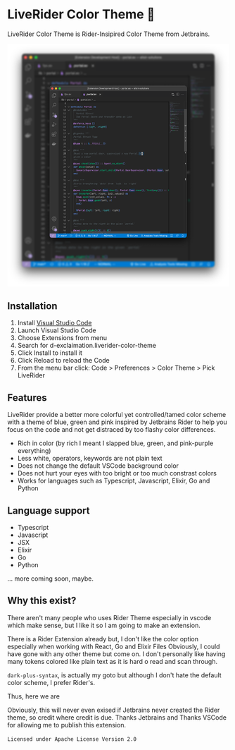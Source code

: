 # LiveRider Color Theme 🚀

LiveRider Color Theme is Rider-Insipired Color Theme from Jetbrains.

![preview](images/liverider-preview.png)

## Installation

1. Install [Visual Studio Code](https://code.visualstudio.com/)
2. Launch Visual Studio Code
3. Choose Extensions from menu
4. Search for d-exclaimation.liverider-color-theme
5. Click Install to install it
6. Click Reload to reload the Code
7. From the menu bar click: Code > Preferences > Color Theme > Pick LiveRider

## Features

LiveRider provide a better more colorful yet controlled/tamed color scheme with a theme of blue, green and pink inspired by Jetbrains Rider to help you focus on the code and not get distraced by too flashy color differences.

- Rich in color (by rich I meant I slapped blue, green, and pink-purple everything)
- Less white, operators, keywords are not plain text
- Does not change the default VSCode background color
- Does not hurt your eyes with too bright or too much constrast colors
- Works for languages such as Typescript, Javascript, Elixir, Go and Python

## Language support

- Typescript
- Javascript
- JSX
- Elixir
- Go
- Python

... more coming soon, maybe.

## Why this exist?

There aren't many people who uses Rider Theme especially in vscode which make sense, but I like it so I am going to make an extension.

There is a Rider Extension already but, I don't like the color option especially when working with React, Go and Elixir Files
Obviously, I could have gone with any other theme but come on. I don't personally like having many tokens colored like plain text
as it is hard o read and scan through.

`dark-plus-syntax`, is actually my goto but although I don't hate the default color scheme, I prefer Rider's.

Thus, here we are

Obviously, this will never even exised if Jetbrains never created the Rider theme, so credit where credit is due. Thanks Jetbrains and Thanks VSCode for allowing me to publish this extension.

`Licensed under Apache License Version 2.0`
